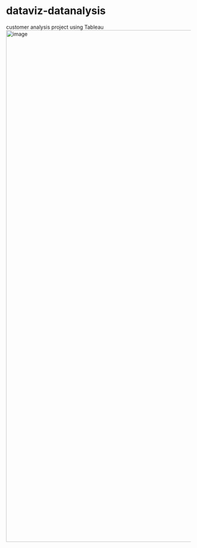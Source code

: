 # dataviz-datanalysis
customer analysis project using Tableau
<img width="1397" alt="image" src="https://user-images.githubusercontent.com/75088023/148776834-dbc0de84-798a-4f52-9f62-576444c9b42d.png">
